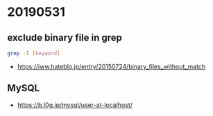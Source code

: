# 20190531

## exclude binary file in grep

```sh
grep -I [keyword]
```

* https://iww.hateblo.jp/entry/20150724/binary_files_without_match

## MySQL

* https://b.l0g.jp/mysql/user-at-localhost/


